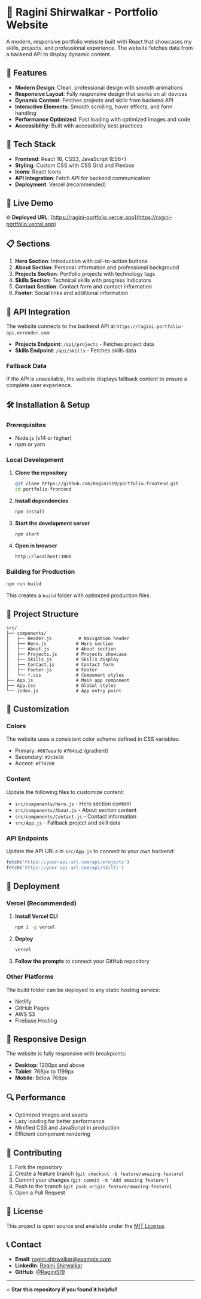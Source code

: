 # 💼 Ragini Shirwalkar - Portfolio Website

A modern, responsive portfolio website built with React that showcases my skills, projects, and professional experience. The website fetches data from a backend API to display dynamic content.

## 🌟 Features

- **Modern Design**: Clean, professional design with smooth animations
- **Responsive Layout**: Fully responsive design that works on all devices
- **Dynamic Content**: Fetches projects and skills from backend API
- **Interactive Elements**: Smooth scrolling, hover effects, and form handling
- **Performance Optimized**: Fast loading with optimized images and code
- **Accessibility**: Built with accessibility best practices

## 🧠 Tech Stack

- **Frontend**: React 18, CSS3, JavaScript (ES6+)
- **Styling**: Custom CSS with CSS Grid and Flexbox
- **Icons**: React Icons
- **API Integration**: Fetch API for backend communication
- **Deployment**: Vercel (recommended)

## 🚀 Live Demo

🌐 **Deployed URL**: [https://ragini-portfolio.vercel.app](https://ragini-portfolio.vercel.app)

## 📋 Sections

1. **Hero Section**: Introduction with call-to-action buttons
2. **About Section**: Personal information and professional background
3. **Projects Section**: Portfolio projects with technology tags
4. **Skills Section**: Technical skills with progress indicators
5. **Contact Section**: Contact form and contact information
6. **Footer**: Social links and additional information

## 🔧 API Integration

The website connects to the backend API at `https://ragini-portfolio-api.onrender.com`:

- **Projects Endpoint**: `/api/projects` - Fetches project data
- **Skills Endpoint**: `/api/skills` - Fetches skills data

### Fallback Data
If the API is unavailable, the website displays fallback content to ensure a complete user experience.

## 🛠️ Installation & Setup

### Prerequisites
- Node.js (v14 or higher)
- npm or yarn

### Local Development

1. **Clone the repository**
   ```bash
   git clone https://github.com/RaginiS19/portfolio-frontend.git
   cd portfolio-frontend
   ```

2. **Install dependencies**
   ```bash
   npm install
   ```

3. **Start the development server**
   ```bash
   npm start
   ```

4. **Open in browser**
   ```
   http://localhost:3000
   ```

### Building for Production

```bash
npm run build
```

This creates a `build` folder with optimized production files.

## 📁 Project Structure

```
src/
├── components/
│   ├── Header.js          # Navigation header
│   ├── Hero.js           # Hero section
│   ├── About.js          # About section
│   ├── Projects.js       # Projects showcase
│   ├── Skills.js         # Skills display
│   ├── Contact.js        # Contact form
│   ├── Footer.js         # Footer
│   └── *.css             # Component styles
├── App.js                # Main app component
├── App.css               # Global styles
└── index.js              # App entry point
```

## 🎨 Customization

### Colors
The website uses a consistent color scheme defined in CSS variables:
- Primary: `#667eea` to `#764ba2` (gradient)
- Secondary: `#2c3e50`
- Accent: `#ffd700`

### Content
Update the following files to customize content:
- `src/components/Hero.js` - Hero section content
- `src/components/About.js` - About section content
- `src/components/Contact.js` - Contact information
- `src/App.js` - Fallback project and skill data

### API Endpoints
Update the API URLs in `src/App.js` to connect to your own backend:
```javascript
fetch('https://your-api-url.com/api/projects')
fetch('https://your-api-url.com/api/skills')
```

## 🚀 Deployment

### Vercel (Recommended)

1. **Install Vercel CLI**
   ```bash
   npm i -g vercel
   ```

2. **Deploy**
   ```bash
   vercel
   ```

3. **Follow the prompts** to connect your GitHub repository

### Other Platforms

The build folder can be deployed to any static hosting service:
- Netlify
- GitHub Pages
- AWS S3
- Firebase Hosting

## 📱 Responsive Design

The website is fully responsive with breakpoints:
- **Desktop**: 1200px and above
- **Tablet**: 768px to 1199px
- **Mobile**: Below 768px

## 🔍 Performance

- Optimized images and assets
- Lazy loading for better performance
- Minified CSS and JavaScript in production
- Efficient component rendering

## 🤝 Contributing

1. Fork the repository
2. Create a feature branch (`git checkout -b feature/amazing-feature`)
3. Commit your changes (`git commit -m 'Add amazing feature'`)
4. Push to the branch (`git push origin feature/amazing-feature`)
5. Open a Pull Request

## 📄 License

This project is open source and available under the [MIT License](LICENSE).

## 📞 Contact

- **Email**: ragini.shirwalkar@example.com
- **LinkedIn**: [Ragini Shirwalkar](https://linkedin.com/in/ragini-shirwalkar)
- **GitHub**: [@RaginiS19](https://github.com/RaginiS19)

---

⭐ **Star this repository if you found it helpful!**
